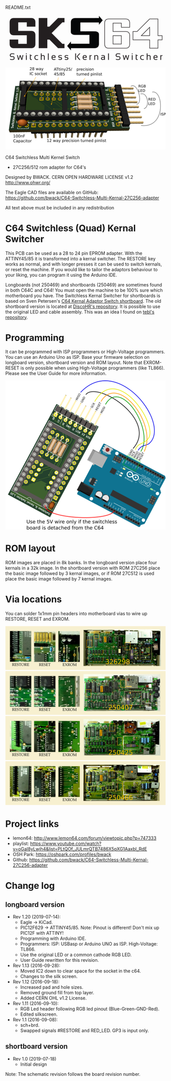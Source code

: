 README.txt

![logo](User&#32;Guide/media/SKS64-Logos-Ver2.png)

![3D_front](User&#32;Guide/media/Board_overview.png)

C64 Switchless Multi Kernel Switch
- 27C256/512 rom adapter for C64's

Designed by BWACK.
CERN OPEN HARDWARE LICENSE v1.2
http://www.ohwr.org/

The Eagle CAD files are available on GitHub:
https://github.com/bwack/C64-Switchless-Multi-Kernal-27C256-adapter

All text above must be included in any redistribution

# C64 Switchless (Quad) Kernal Switcher

This PCB can be used as a 28 to 24 pin EPROM adapter. With the ATTINY45/85 it is transformed into a kernal switcher. The RESTORE key works as normal, and with longer presses it can be used to switch kernals, or reset the machine. If you would like to tailor the adaptors behaviour to your liking, you can program it using the Arduino IDE.

Longboards (not 250469) and shortboards (250469) are sometimes found in both C64C and C64! You must open the machine to be 100% sure which motherboard you have. The Switchless Kernal Switcher for shortboards is based on Sven Petersen's [C64 Kernal Adaptor Switch shortboard](https://github.com/svenpetersen1965/C64-Kernal-Adaptor-Switch-short-board-). The old shortboard version is located at [DiscoHR's repository](https://github.com/discoHR/C64C-C128-multikernal-adapter). It is possible to use the original LED and cable assembly. This was an idea I found on [tebl's repository](https://github.com/tebl/C64-Kernal-Switcher).

# Programming
It can be programmed with ISP programmers or High-Voltage programmers. You can use an Arduino Uno as ISP. Base your firmware selection on longboard version, shortboard version and ROM layout. Note that EXROM-RESET is only possible when using High-Voltage programmers (like TL866). Please see the User Guide for more information.

![3D_front](User&#32;Guide/media/programming_isp.png)

# ROM layout
ROM images are placed in 8k banks. In the longboard version place four kernals in a 32k image. In the shortboard version with ROM 27C256 place the basic image followed by 3 kernal images, or if ROM 27C512 is used place the basic image followed by 7 kernal images.

# Via locations
You can solder 1x1mm pin headers into motherboard vias to wire up RESTORE, RESET and EXROM.

![3D_front](User&#32;Guide/media/wiring_326298.png)
![3D_front](User&#32;Guide/media/wiring_250407.png)
![3D_front](User&#32;Guide/media/wiring_250425.png)
![3D_front](User&#32;Guide/media/wiring_250466.png)

# Project links
- lemon64:  http://www.lemon64.com/forum/viewtopic.php?p=747333
- playlist: https://www.youtube.com/watch?v=oGaI8yLwjh4&list=PLtQOf_JULmrQTB7486X5pXG1Aaxbl_RdE
- OSH Park: https://oshpark.com/profiles/bwack
- Github:   https://github.com/bwack/C64-Switchless-Multi-Kernal-27C256-adapter

# Change log
## longboard version
- Rev 1.20 (2019-07-14):
  - Eagle -> KiCad.
  - PIC12F629 -> ATTINY45/85. Note: Pinout is different! Don't mix up PIC12F with ATTINY!
  - Programming with Arduino IDE.
  - Programmers: ISP: USBasp or Arduino UNO as ISP. High-Voltage: TL866.
  - Use the original LED or a common cathode RGB LED.
  - User Guide rewritten for this revision.
- Rev 1.13 (2016-09-28):
  - Moved IC2 down to clear space for the socket in the c64.
  - Changes to the silk screen.
- Rev 1.12 (2016-09-18):
  - Increased pad and hole sizes.
  - Removed ground fill from top layer.
  - Added CERN OHL v1.2 License.
- Rev 1.11 (2016-09-10):
  - RGB Led header following RGB led pinout (Blue-Green-GND-Red).
  - Edited silkscreen.
- Rev 1.1  (2016-09-08):
  - sch+brd.
  - Swapped signals #RESTORE and RED_LED. GP3 is input only.

## shortboard version
- Rev 1.0 (2019-07-18)
  - Initial design


Note: The schematic revision follows the board revision number.
